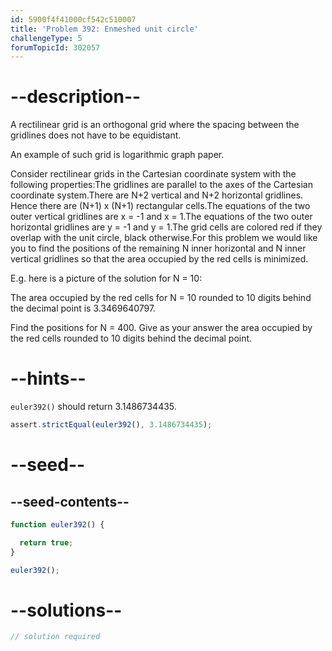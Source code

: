 ```yaml
---
id: 5900f4f41000cf542c510007
title: 'Problem 392: Enmeshed unit circle'
challengeType: 5
forumTopicId: 302057
---
```


# --description--

A rectilinear grid is an orthogonal grid where the spacing between the gridlines does not have to be equidistant.

An example of such grid is logarithmic graph paper.

Consider rectilinear grids in the Cartesian coordinate system with the following properties:The gridlines are parallel to the axes of the Cartesian coordinate system.There are N+2 vertical and N+2 horizontal gridlines. Hence there are (N+1) x (N+1) rectangular cells.The equations of the two outer vertical gridlines are x = -1 and x = 1.The equations of the two outer horizontal gridlines are y = -1 and y = 1.The grid cells are colored red if they overlap with the unit circle, black otherwise.For this problem we would like you to find the positions of the remaining N inner horizontal and N inner vertical gridlines so that the area occupied by the red cells is minimized.

E.g. here is a picture of the solution for N = 10:

The area occupied by the red cells for N = 10 rounded to 10 digits behind the decimal point is 3.3469640797.

Find the positions for N = 400. Give as your answer the area occupied by the red cells rounded to 10 digits behind the decimal point.

# --hints--

`euler392()` should return 3.1486734435.

```js
assert.strictEqual(euler392(), 3.1486734435);
```

# --seed--

## --seed-contents--

```js
function euler392() {

  return true;
}

euler392();
```

# --solutions--

```js
// solution required
```
